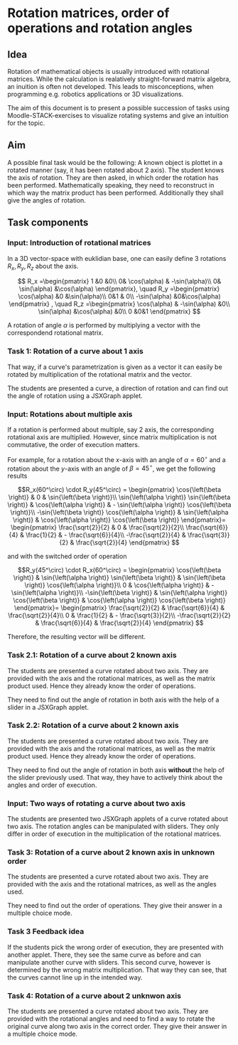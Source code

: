 # Rotation matrices, order of operations and rotation angles

## Idea

Rotation of mathematical objects is usually introduced with rotational matrices. While the calculation is realatively straight-forward matrix algebra, an inuition is often not developed. This leads to misconceptions, when programming e.g. robotics applications or 3D visualizations.

The aim of this document is to present a possible succession of tasks using Moodle-STACK-exercises to visualize rotating systems and give an intuition for the topic.

## Aim

A possible final task would be the following:
A known object is plottet in a rotated manner (say, it has been rotated about 2 axis). The student knows the axis of rotation. They are then asked, in which order the rotation has been performed. Mathematically speaking, they need to reconstruct in which way the matrix product has been performed. Additionally they shall give the angles of rotation.

## Task components

### <b> Input: Introduction of rotational  matrices </b>

In a 3D vector-space with euklidian base, one can easily define 3 rotations $R_x ,R_y, R_z$ about the axis.

$$
R_x =\begin{pmatrix}
    1 &0 &0\\
    0& \cos(\alpha) & -\sin(\alpha)\\
    0& \sin(\alpha) &\cos(\alpha) 
\end{pmatrix},
\quad
R_y =\begin{pmatrix}
    \cos(\alpha) &0 &\sin(\alpha)\\
    0&1  & 0\\
     -\sin(\alpha) &0&\cos(\alpha) 
\end{pmatrix} ,
\quad
R_z =\begin{pmatrix}
    \cos(\alpha) & -\sin(\alpha) &0\\
     \sin(\alpha) &\cos(\alpha) &0\\
    0 &0&1
\end{pmatrix} 
$$

A rotation of angle $\alpha$ is performed by multiplying a vector with the correspondend rotational matrix. 

### <b>Task 1: Rotation of a curve about 1 axis </b>

That way, if a curve's parametrization is given as a vector it can easily be rotated by multiplication of the rotational matrix and the vector.

The students are presented a curve, a direction of rotation and can find out the angle of rotation using a JSXGraph applet.

### <b>Input: Rotations about multiple axis </b>

If a rotation is performed about multiple, say 2 axis, the corresponding rotational axis are multiplied. However, since matrix multiplication is not commutative, the order of execution matters.

For example, for a rotation about the $x$-axis with an angle of $\alpha=60^\circ$ and a rotation about the $y$-axis with an angle of $\beta=45^\circ$, we get the following results

$$R_x(60^\circ) \cdot R_y(45^\circ) =
    \begin{pmatrix}
        \cos{\left(\beta \right)} & 0 & \sin{\left(\beta \right)}\\
        \sin{\left(\alpha \right)} \sin{\left(\beta \right)} & \cos{\left(\alpha \right)} & - \sin{\left(\alpha \right)} \cos{\left(\beta \right)}\\
        -\sin{\left(\beta \right)} \cos{\left(\alpha \right)} & \sin{\left(\alpha \right)} & \cos{\left(\alpha \right)} \cos{\left(\beta \right)}
    \end{pmatrix}= 
    \begin{pmatrix}
        \frac{\sqrt{2}}{2} & 0 & \frac{\sqrt{2}}{2}\\
        \frac{\sqrt{6}}{4} & \frac{1}{2} & - \frac{\sqrt{6}}{4}\\
        -\frac{\sqrt{2}}{4} & \frac{\sqrt{3}}{2} & \frac{\sqrt{2}}{4}
    \end{pmatrix}
$$

and with the switched order of operation

$$R_y(45^\circ) \cdot R_x(60^\circ) =
    \begin{pmatrix}
        \cos{\left(\beta \right)} & \sin{\left(\alpha \right)} \sin{\left(\beta \right)} & \sin{\left(\beta \right)} \cos{\left(\alpha \right)}\\
        0 & \cos{\left(\alpha \right)} & -\sin{\left(\alpha \right)}\\
        -\sin{\left(\beta \right)} & \sin{\left(\alpha \right)} \cos{\left(\beta \right)} & \cos{\left(\alpha \right)} \cos{\left(\beta \right)}
    \end{pmatrix}= 
    \begin{pmatrix}
        \frac{\sqrt{2}}{2} & \frac{\sqrt{6}}{4} & \frac{\sqrt{2}}{4}\\
        0 & \frac{1}{2} & - \frac{\sqrt{3}}{2}\\
        -\frac{\sqrt{2}}{2} & \frac{\sqrt{6}}{4} & \frac{\sqrt{2}}{4}
    \end{pmatrix}
$$


Therefore, the resulting vector will be different.
### <b>Task 2.1: Rotation of a curve about 2 known axis </b>
The students are presented a curve rotated about two axis.
They are provided with the axis and the rotational matrices, as well as the matrix product used. Hence they already know the order of operations.

They need to find out the angle of rotation in both axis with the help of a slider in a JSXGraph applet.

### <b>Task 2.2: Rotation of a curve about 2 known axis </b>
The students are presented a curve rotated about two axis.
They are provided with the axis and the rotational matrices, as well as the matrix product used. Hence they already know the order of operations.

They need to find out the angle of rotation in both axis <b>without </b> the help of the slider previously used. That way, they have to actively think about the angles and order of execution.

### <b> Input: Two ways of rotating a curve about two axis</b>

The students are presented two JSXGraph applets of a curve rotated about two axis. The rotation angles can be manipulated with sliders. They only differ in order of execution in the multiplication of the rotational matrices.

### <b> Task 3:  Rotation of a curve about 2 known axis in unknown order</b>
The students are presented a curve rotated about two axis.
They are provided with the axis and the rotational matrices, as well as the angles used. 

They need to find out the order of operations. They give their answer in a multiple choice mode.

### <b>Task 3 Feedback idea </b>

If the students pick the wrong order of execution, they are presented with another applet.
There, they see the same curve as before and can manipulate another curve with sliders. This second curve, however is determined by the wrong matrix multiplication. That way they can see, that the curves cannot line up in the intended way.

### <b> Task 4: Rotation of a curve about 2 unknwon axis </b> 
The students are presented a curve rotated about two axis.
They are provided with the rotational angles and need to find a way to rotate the original curve along two axis in the correct order. They give their answer in a multiple choice mode.

